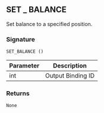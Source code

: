 ## SET \_  BALANCE

Set balance to a specified position.


### Signature

`SET_BALANCE ()`


| Parameter | Description |
| --- | --- |
| int | Output Binding ID |


### Returns

`None`

